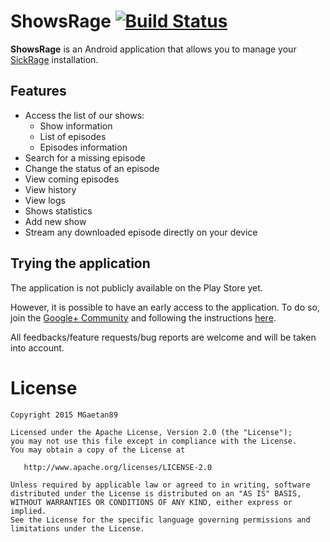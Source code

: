 # ShowsRage [![Build Status](https://travis-ci.org/MGaetan89/ShowsRage.svg?branch=master)](https://travis-ci.org/MGaetan89/ShowsRage)

**ShowsRage** is an Android application that allows you to manage your [SickRage](https://www.sickrage.tv/) installation.

## Features

- Access the list of our shows:
    - Show information
    - List of episodes
    - Episodes information
- Search for a missing episode
- Change the status of an episode
- View coming episodes
- View history
- View logs
- Shows statistics
- Add new show
- Stream any downloaded episode directly on your device

## Trying the application

The application is not publicly available on the Play Store yet.

However, it is possible to have an early access to the application. To do so, join the [Google+ Community](https://plus.google.com/communities/116042659322358505108) and following the instructions [here](https://play.google.com/apps/testing/com.mgaetan89.showsrage).

All feedbacks/feature requests/bug reports are welcome and will be taken into account.

# License

```
Copyright 2015 MGaetan89

Licensed under the Apache License, Version 2.0 (the "License");
you may not use this file except in compliance with the License.
You may obtain a copy of the License at

   http://www.apache.org/licenses/LICENSE-2.0

Unless required by applicable law or agreed to in writing, software
distributed under the License is distributed on an "AS IS" BASIS,
WITHOUT WARRANTIES OR CONDITIONS OF ANY KIND, either express or implied.
See the License for the specific language governing permissions and
limitations under the License.
```
